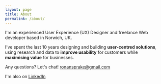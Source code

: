 ```yaml
---
layout: page
title: About
permalink: /about/
---
```


I'm an experienced User Experience (UX) Designer and freelance Web developer based in Norwich, UK.

I've spent the last 10 years designing and building **user-centred solutions**, using research and data to **improve usability** for customers while **maximising value** for businesses.

Any questions? Let's chat! [ronansprake@gmail.com](mailto:ronansprake@gmail.com)

I'm also on [LinkedIn](https://www.linkedin.com/in/ronansprake)
